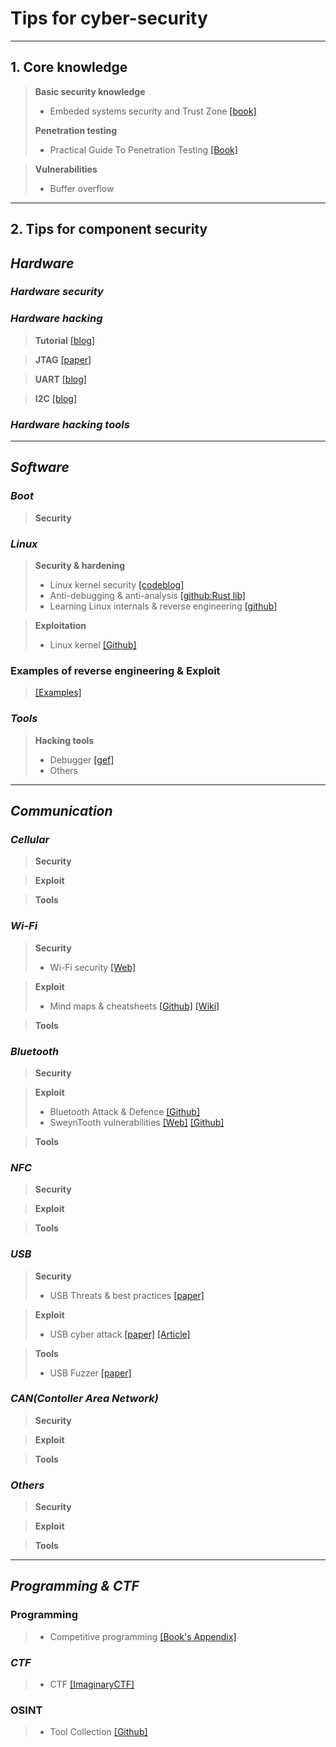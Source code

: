 # Tips for cyber-security

***
## 1. Core knowledge
> **Basic security knowledge**
> - Embeded systems security and Trust Zone [[book]](https://embeddedsecurity.io/introduction)
>  
> **Penetration testing**
> - Practical Guide To Penetration Testing [[Book]](https://gbhackers.com/wp-content/uploads/2022/08/The-Hacker-Playbook-2_-Practical-Guide-To-Penetration-Testing-PDFDrive-.pdf)

> **Vulnerabilities**
> - Buffer overflow

***
## 2. Tips for component security
## ***Hardware***
### ***Hardware security***
### ***Hardware hacking***
> **Tutorial** [[blog]](https://ivanorsolic.github.io/tags/hardware-hacking/ "Hardware Hacking")

> **JTAG** [[paper]](https://www.researchgate.net/publication/329373688_Exploiting_JTAG_and_its_mitigation_in_IOT_A_survey "Exploiting JTAG and its mitigation in IOT: A survey")

> **UART** [[blog]](https://web.archive.org/web/20210116054244/https://techblog.mediaservice.net/2019/03/a-journey-into-iot-hardware-hacking-uart/ "A journey into IoT – Hardware hacking: UART")

> **I2C** [[blog]](https://security.humanativaspa.it/a-journey-into-iot-chip-identification-busside-and-i2c/ "A journey into IoT – Chip identification, BUSSide, and I2C")

### ***Hardware hacking tools***


***

## ***Software***
### ***Boot***
> **Security**
>   

### ***Linux***
> **Security & hardening**
> - Linux kernel security [[codeblog]](https://outflux.net/blog/archives/category/kernel/ "codeblog")
> - Anti-debugging & anti-analysis [[github:Rust lib]](https://github.com/0xor0ne/debugoff)
> - Learning Linux internals & reverse engineering [[github]](https://github.com/michalmalik/linux-re-101 "A collection of resources for linux reverse engineering")

> **Exploitation**
> - Linux kernel [[Github]](https://github.com/xairy/linux-kernel-exploitation "xairy/linux-kernel-exploitation")


### Examples of reverse engineering & Exploit
> [[Examples]](https://github.com/updf83/Public-directly/blob/main/Tips%20for%20cyber-security/Reverse%20engineering%20and%20exploit.md)

### ***Tools***
> **Hacking tools**
> - Debugger [[gef]](https://github.com/bata24/gef "bata24/gef")
> - Others

***

## ***Communication***
### ***Cellular***
> **Security**
>

> **Exploit**
>

> **Tools**
>

### ***Wi-Fi***
> **Security**
> - Wi-Fi security [[Web]](https://tbhaxor.com/offensive-wifi-security/ "Offensive Wi-Fi Security")

> **Exploit**
> - Mind maps & cheatsheets [[Github]](https://github.com/koutto/pi-pwnbox-rogueap "koutto/pi-pwnbox-rogueap") [[Wiki]](https://github.com/koutto/pi-pwnbox-rogueap/wiki "koutto/pi-pwnbox-rogueap")

> **Tools**
>

### ***Bluetooth***
> **Security**
>

> **Exploit**
> - Bluetooth Attack & Defence [[Github]](https://github.com/Charmve/BLE-Security-Attack-Defence "Charmve/BLE-Security-Attack-Defence")
> - SweynTooth vulnerabilities [[Web]](https://asset-group.github.io/disclosures/sweyntooth/ "Unleashing Mayhem over Bluetooth Low Energy") [[Github]](https://github.com/Matheus-Garbelini/sweyntooth_bluetooth_low_energy_attacks "Matheus-Garbelini/sweyntooth_bluetooth_low_energy_attacks")

> **Tools**


### ***NFC***
> **Security**
>

> **Exploit**
>

> **Tools**
>

### ***USB***
> **Security**
> - USB Threats & best practices [[paper]](https://honeywellprocess.blob.core.windows.net/public/Marketing/White-Paper-USB-Security-Myths-vs-Reality.pdf "Latest USB Security Threats & Best Practices to Follow")

> **Exploit**
> - USB cyber attack [[paper]](https://www.sciencedirect.com/science/article/pii/S0167404817301578 "USB-based attacks") [[Article]](https://www.bleepingcomputer.com/news/security/heres-a-list-of-29-different-types-of-usb-attacks/ "Here's a List of 29 Different Types of USB Attacks")

> **Tools**
> - USB Fuzzer [[paper]](https://nebelwelt.net/publications/files/20SEC3.pdf "USBFuzz: A Framework for Fuzzing USB Drivers by Device Emulation") 


### ***CAN(Contoller Area Network)***
> **Security**
>

> **Exploit**
>

> **Tools**
>

### ***Others***
> **Security**
>

> **Exploit**
>

> **Tools**
>

***

## ***Programming & CTF***
### **Programming**
> - Competitive programming [[Book's Appendix]](https://github.com/updf83/private-work/blob/main/Intelligence/Collection%20source.md "競技プログラミングの鉄則 ～アルゴリズムと思考力を高める 77 の技術～")

### ***CTF***
> - CTF [[ImaginaryCTF]](https://imaginaryctf.org "Daily CTF Challenges For Everyone:")

### **OSINT**
> - Tool Collection [[Github]](https://github.com/cipher387/osint_stuff_tool_collection "cipher387/osint_stuff_tool_collection")
